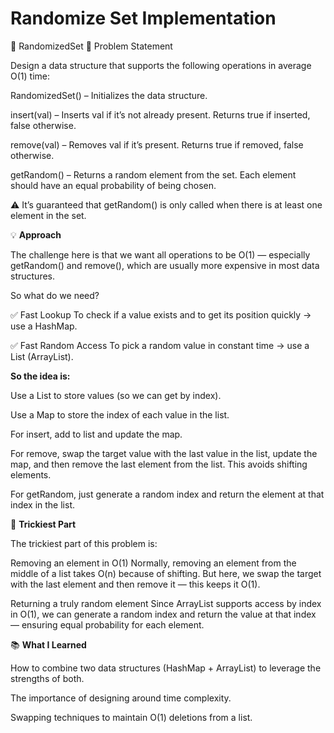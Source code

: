 # Randomize Set Implementation

🔁 RandomizedSet
🧩 Problem Statement

Design a data structure that supports the following operations in average O(1) time:

RandomizedSet() – Initializes the data structure.

insert(val) – Inserts val if it’s not already present. Returns true if inserted, false otherwise.

remove(val) – Removes val if it’s present. Returns true if removed, false otherwise.

getRandom() – Returns a random element from the set. Each element should have an equal probability of being chosen.

⚠️ It’s guaranteed that getRandom() is only called when there is at least one element in the set.

💡 **Approach**

The challenge here is that we want all operations to be O(1) — especially getRandom() and remove(), which are usually more expensive in most data structures.

So what do we need?

✅ Fast Lookup
To check if a value exists and to get its position quickly → use a HashMap.

✅ Fast Random Access
To pick a random value in constant time → use a List (ArrayList).

**So the idea is:**

Use a List to store values (so we can get by index).

Use a Map to store the index of each value in the list.

For insert, add to list and update the map.

For remove, swap the target value with the last value in the list, update the map, and then remove the last element from the list. This avoids shifting elements.

For getRandom, just generate a random index and return the element at that index in the list.

🤯 **Trickiest Part**

The trickiest part of this problem is:

Removing an element in O(1)
Normally, removing an element from the middle of a list takes O(n) because of shifting. But here, we swap the target with the last element and then remove it — this keeps it O(1).

Returning a truly random element
Since ArrayList supports access by index in O(1), we can generate a random index and return the value at that index — ensuring equal probability for each element.

📚 **What I Learned**

How to combine two data structures (HashMap + ArrayList) to leverage the strengths of both.

The importance of designing around time complexity.

Swapping techniques to maintain O(1) deletions from a list.
